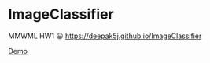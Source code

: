 # ImageClassifier
MMWML HW1 😀 https://deepak5j.github.io/ImageClassifier

[Demo](https://deepak5j.github.io/ImageClassifier)
